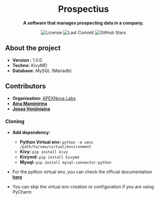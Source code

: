 <h1 align="center">Prospectius</h1>

<p align="center">
  <strong>A software that manages prospecting data in a company.</strong>
</p>

<p align="center">
  <!-- Badges -->
  <img src="https://img.shields.io/badge/license-MIT-green" alt="License">
  <img src="https://img.shields.io/github/last-commit/josoavj/prospectius" alt="Last Commit">
  <img src="https://img.shields.io/github/stars/josoavj/prospectius?style=social" alt="GitHub Stars">
</p>
 

## About the project

- **Version :** 1.0.0
- **Techno:** KivyMD
- **Database:** MySQL (Mariadb)

## Contributors

- **Organisation:** [APEXNova Labs](https://github.com/APEXNovaLabs)
- **[Aina Maminirina](https://github.com/AinaMaminirina18)**
- **[Josoa Vonjiniaina](https://github.com/josoavj)**

### Cloning

- **Add dependency:**
  - **Python Virtual env:** `python -m venv /path/to/new/virtual/environment`
  - **Kivy:** `pip install kivy`
  - **Kivymd:** `pip install kivymd`
  - **Mysql:** `pip install mysql-connector-python`

- For the python virtual env, you can check the official documentation **[here](https://docs.python.org/3/library/venv.html)**
- You can skip the virtual env creation or configuration if you are using PyCharm
